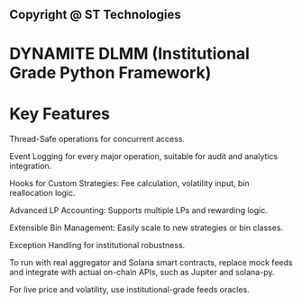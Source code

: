 ## Copyright @ ST Technologies

# DYNAMITE DLMM (Institutional Grade Python Framework)

# Key Features
Thread-Safe operations for concurrent access.

Event Logging for every major operation, suitable for audit and analytics integration.

Hooks for Custom Strategies: Fee calculation, volatility input, bin reallocation logic.

Advanced LP Accounting: Supports multiple LPs and rewarding logic.

Extensible Bin Management: Easily scale to new strategies or bin classes.

Exception Handling for institutional robustness.

To run with real aggregator and Solana smart contracts, replace mock feeds and integrate with actual on-chain APIs, such as Jupiter and solana-py. 

For live price and volatility, use institutional-grade feeds oracles.
